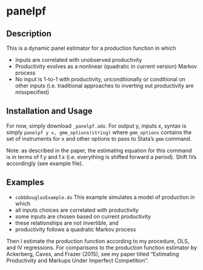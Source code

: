 # panelpf

## Description
This is a dynamic panel estimator for a production function in which
- Inputs are correlated with unobserved productivity
- Productivity evolves as a nonlinear (quadratic in current version) Markov process
- No input is 1-to-1 with productivity, unconditionally or conditional on other inputs (i.e. traditional approaches to inverting out productivity are misspecified)

## Installation and Usage
For now, simply download `_panelpf.ado`. For output y, inputs x, syntax is simply `panelpf y x, gmm_options(string)` where `gmm_options` contains the set of instruments for x and other options to pass to Stata’s `gmm` command.

Note: as described in the paper, the estimating equation for this command is in terms of f.y and f.x (i.e. everything is shifted forward a period). Shift IVs accordingly (see example file).

## Examples

- `cobbDouglasExample.do`
 This example simulates a model of production in which
- all inputs choices are correlated with productivity
- some inputs are chosen based on current productivity
- these relationships are not invertible, and
- productivity follows a quadratic Markov process

Then I estimate the production function according to my procedure, OLS, and IV regressions. For comparisons to the production function estimator by Ackerberg, Caves, and Frazer (2015), see my paper titled “Estimating Productivity and Markups Under Imperfect Competition”.
